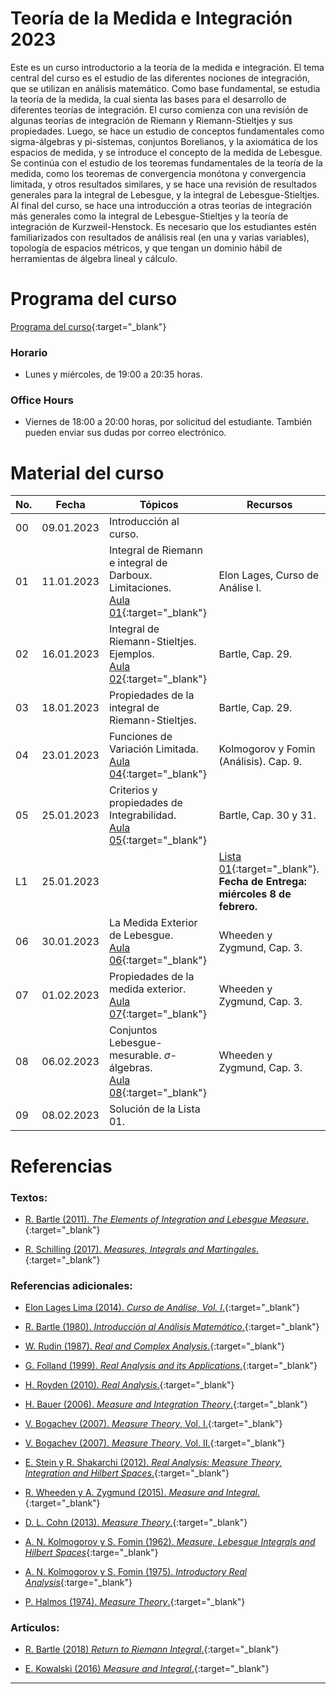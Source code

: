 # Teoría de la Medida e Integración 2023

Este es un curso introductorio a la teoría de la medida e integración. El tema central del curso es el estudio de las diferentes nociones de integración, que se utilizan en análisis matemático. Como base fundamental, se estudia la teoría de la medida, la cual sienta las bases para el desarrollo de diferentes teorías de integración. El curso comienza con una revisión de algunas teorías de integración de Riemann y Riemann-Stieltjes y sus propiedades. Luego, se hace un estudio de conceptos fundamentales como sigma-álgebras y pi-sistemas, conjuntos Borelianos, y la axiomática de los espacios de medida, y se introduce el concepto de la medida de Lebesgue. Se continúa con el estudio de los teoremas fundamentales de la teoría de la medida, como los teoremas de convergencia monótona y convergencia limitada, y otros resultados similares, y se hace una revisión de resultados generales para la integral de Lebesgue, y la integral de Lebesgue-Stieltjes. Al final del curso, se hace una introducción a otras teorías de integración más generales como la integral de Lebesgue-Stieltjes y la teoría de integración de Kurzweil-Henstock.  Es necesario que los estudiantes estén familiarizados con resultados de análisis real (en una y varias variables), topología de espacios métricos, y que tengan un dominio hábil de herramientas de álgebra lineal y cálculo.

# Programa del curso
<div id='id-programa'/>

[Programa del curso](programa/Programa-tm2023.pdf){:target="_blank"}

### Horario
<div id='id-horario'/>

* Lunes y miércoles, de 19:00 a 20:35 horas.

### Office Hours
<div id='id-office'/>

* Viernes de 18:00 a 20:00 horas, por solicitud del estudiante. También pueden enviar sus dudas por correo electrónico.


# Material del curso
<div id='id-material'/>

  **No.**  | **Fecha**    | **Tópicos**                                                                    | **Recursos**
  -------- | ------------ | ------------------------------------------------------------------------------ |  -------------------------------------
  00       | 09.01.2023   | Introducción al curso. <br/>                                                   | 
  01       | 11.01.2023   | Integral de Riemann e integral de Darboux. Limitaciones. <br/> [Aula 01](aulas/Aula01.pdf){:target="_blank"} | Elon Lages, Curso de Análise I. 
  02       | 16.01.2023   | Integral de Riemann-Stieltjes. Ejemplos. <br/> [Aula 02](aulas/Aula02.pdf){:target="_blank"} | Bartle, Cap. 29. 
  03       | 18.01.2023   | Propiedades de la integral de Riemann-Stieltjes. <br/>                         | Bartle, Cap. 29. 
  04       | 23.01.2023   | Funciones de Variación Limitada. <br/> [Aula 04](aulas/Aula04.pdf){:target="_blank"} | Kolmogorov y Fomin (Análisis). Cap. 9.
  05       | 25.01.2023   | Criterios y propiedades de Integrabilidad. <br/> [Aula 05](aulas/Aula05.pdf){:target="_blank"} | Bartle, Cap. 30 y 31. 
  L1       | 25.01.2023   |   | [Lista 01](listas/lista01.pdf){:target="_blank"}. <br/> **Fecha de Entrega: miércoles 8 de febrero.**
  06       | 30.01.2023   | La Medida Exterior de Lebesgue. <br/> [Aula 06](aulas/Aula06.pdf){:target="_blank"} | Wheeden y Zygmund, Cap. 3.
  07       | 01.02.2023   | Propiedades de la medida exterior. <br/> [Aula 07](aulas/Aula07.pdf){:target="_blank"} | Wheeden y Zygmund, Cap. 3.
  08       | 06.02.2023   | Conjuntos Lebesgue-mesurable. $\sigma$-álgebras. <br/> [Aula 08](aulas/Aula08.pdf){:target="_blank"} | Wheeden y Zygmund, Cap. 3.
  09       | 08.02.2023   | Solución de la Lista 01.  | 
  
  
  # Referencias
<div id='id-ref'/>

### Textos:

* [R. Bartle (2011). *The Elements of Integration and Lebesgue Measure*.](http://library.lol/main/A1D515B51A9193224B31B0A47F3AA135){:target="_blank"}

* [R. Schilling (2017). *Measures, Integrals and Martingales*.](http://library.lol/main/70091F2937A5FA32E08795C3A3654837){:target="_blank"}


### Referencias adicionales:

* [Elon Lages Lima (2014). *Curso de Análise, Vol. I*.](http://library.lol/main/09C73EFC7EB9686BAE475FDB338C3720){:target="_blank"}

* [R. Bartle (1980). *Introducción al Análisis Matemático*.](http://library.lol/main/6FF57EE865C321AEDDAB8B294641BE91){:target="_blank"}

* [W. Rudin (1987). *Real and Complex Analysis*.](http://library.lol/main/D9D636FAC19541905640F56164C8DA8A){:target="_blank"}

* [G. Folland (1999). *Real Analysis and its Applications*.](http://library.lol/main/A52A695373B9289688FC9CE7835487EF){:target="_blank"}

* [H. Royden (2010). *Real Analysis*.](http://library.lol/main/467A74BDDE78CD0E1F9E470B01423B03){:target="_blank"}

* [H. Bauer (2006). *Measure and Integration Theory*.](http://library.lol/main/8E48B32F8A03A4CD09C2071F40DA0482){:target="_blank"}

* [V. Bogachev (2007). *Measure Theory*, Vol. I.](http://library.lol/main/FFBDC7E3D8E571C6CD5F9E8633CDFDC2){:target="_blank"}

* [V. Bogachev (2007). *Measure Theory*, Vol. II.](http://library.lol/main/37F8C8D6AA1131249E3F2B53157E40A5){:target="_blank"}

* [E. Stein y R. Shakarchi (2012). *Real Analysis: Measure Theory, Integration and Hilbert Spaces*.](http://library.lol/main/E93A91B5366ACEEE18F3786D26068833){:target="_blank"}

* [R. Wheeden y A. Zygmund (2015). *Measure and Integral*.](http://library.lol/main/2D2E5BF43FAE923F53F5D8C780FF6CC1){:target="_blank"}

* [D. L. Cohn (2013). *Measure Theory*.](http://library.lol/main/2F37E55C5A9B4F14C5E64697DCF71306){:target="_blank"}

* [A. N. Kolmogorov y S. Fomin (1962). *Measure, Lebesgue Integrals and Hilbert Spaces*](http://library.lol/main/69A47D96629E2CE88EA8E89D6CB1B636){:targe="_blank"}

* [A. N. Kolmogorov y S. Fomin (1975). *Introductory Real Analysis*](http://library.lol/main/3A506B337A98982D529E33CC22A4A37C){:targe="_blank"}

* [P. Halmos (1974). *Measure Theory*.](http://library.lol/main/00C4B0D76C69B67BEAC992F2EE26B0AF){:target="_blank"}

### Artículos:

* [R. Bartle (2018) *Return to Riemann Integral*.](https://www.tandfonline.com/doi/abs/10.1080/00029890.1996.12004798){:target="_blank"}

* [E. Kowalski (2016) *Measure and Integral*.](https://people.math.ethz.ch/~kowalski/measure-integral.pdf){:target="_blank"}

---
